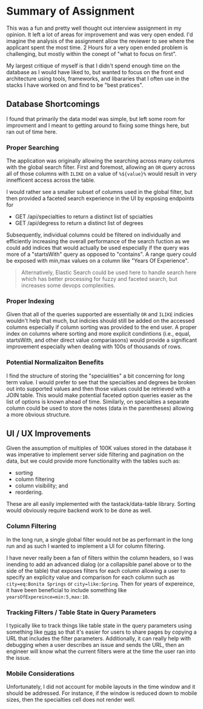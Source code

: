 # Summary of Assignment

This was a fun and pretty well thought out interview assignment in my opinion. It left a lot of areas for improvement and was very open ended. I'd imagine the analysis of the assignment allow the reviewer to see where the applicant spent the most time. 2 Hours for a very open ended problem is challenging, but mostly within the conept of "what to focus on first".

My largest critique of myself is that I didn't spend enough time on the database as I would have liked to, but wanted to focus on the front end architecture using tools, frameworks, and libararies that I often use in the stacks I have worked on and find to be "best pratices".

## Database Shortcomings

I found that primarily the data model was simple, but left some room for improvment and I meant to getting around to fixing some things here, but ran out of time here.

### Proper Searching

The application was originally allowing the searching across many columns with the global search filter. First and foremost, allowing an `OR` query across all of those columns with `ILIKE` on a value of `%${value}%` would result in very innefficent access across the table.

I would rather see a smaller subset of columns used in the global filter, but then provided a faceted search experience in the UI by exposing endpoints for

- GET /api/specialties to return a distinct list of spcialties
- GET /api/degress to return a distinct list of degrees

Subsequently, individual columns could be filtered on individually and efficiently increasing the overall performance of the search fuction as we could add indices that would actually be used especially if the query was more of a "startsWith" query as opposed to "contains". A range query could be exposed with min,max values on a column like "Years Of Experience".

> Alternatively, Elastic Search could be used here to handle search here which has better processing for fuzzy and faceted search, but increases some devops complexities.

### Proper Indexing

Given that all of the queries supported are essentially `OR` and `ILIKE` indicies wouldn't help that much, but indicies should still be added on the accessed columns especially if column sorting was provided to the end user. A proper index on columns where sorting and more explicit condintions (i.e., equal, startsWith, and other direct value compariasons) would provide a significant improvement especially when dealing with 100s of thousands of rows.

### Potential Normalizaiton Benefits

I find the structure of storing the "specialities" a bit concerning for long term value. I would prefer to see that the specialties and degrees be broken out into supported values and then those values could be retrieved with a JOIN table. This would make potential faceted option queries easier as the list of options is known ahead of time. Similarly, on specialties a separate column could be used to store the notes (data in the parentheses) allowing a more obvious structure.

## UI / UX Improvements

Given the assumption of multiples of 100K values stored in the database it was imperative to implement server side filtering and pagination on the data, but we could provide more functionality with the tables such as:
* sorting
* column filtering
* column visibility; and 
* reordering. 

These are all easily implemented with the tastack/data-table library. Sorting would obviously require backend work to be done as well. 

### Column Filtering

In the long run, a single global filter would not be as performant in the long run and as such I wanted to implement a UI for column filtering.

I have never really been a fan of filters within the column headers, so I was inending to add an advanced dialog (or a collapsible panel above or to the side of the table) that exposes filters for each column allowing a user to specify an explicity value and comparison for each column such as `city=eq:Bonita Springs` or `city=like:Spring`. Then for years of expereince, it have been beneficial to include something like `yearsOfExpereince=min:5,max:10`.

### Tracking Filters / Table State in Query Parameters

I typically like to track things like table state in the query parameters using something like [nuqs](https://nuqs.47ng.com/) so that it's easier for users to share pages by copying a URL that includes the filter parameters. Additionally, it can really help with debugging when a user describes an issue and sends the URL, then an engineer will know what the current filters were at the time the user ran into the issue. 

### Mobile Considerations

Unfortunately, I did not account for mobile layouts in the time window and it should be addressed. For instance, if the window is reduced down to mobile sizes, then the specialties cell does not render well. 

